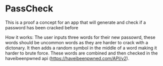 # PassCheck
This is a proof a concept for an app that will generate and check if a password has been cracked before

How it works:
The user inputs three words for their new passowrd, these words should be uncommon words as they are harder to crack with a dictonary. It then adds a random symbol in the middle of a word making it harder to brute force. These words are combined and then checked in the haveibeenpwned api (https://haveibeenpwned.com/API/v2).
